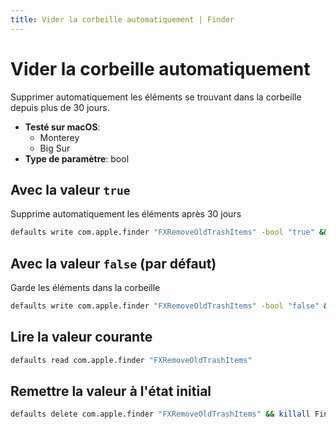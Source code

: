 ```yaml
---
title: Vider la corbeille automatiquement | Finder
---
```


# Vider la corbeille automatiquement

Supprimer automatiquement les éléments se trouvant dans la corbeille depuis plus de 30 jours.

<!-- break lists -->

- **Testé sur macOS**:
  - Monterey
  - Big Sur
- **Type de paramètre**: bool

## Avec la valeur `true`

Supprime automatiquement les éléments après 30 jours

```bash
defaults write com.apple.finder "FXRemoveOldTrashItems" -bool "true" && killall Finder
```

## Avec la valeur `false` (par défaut)

Garde les éléments dans la corbeille

```bash
defaults write com.apple.finder "FXRemoveOldTrashItems" -bool "false" && killall Finder
```

## Lire la valeur courante

```bash
defaults read com.apple.finder "FXRemoveOldTrashItems"
```

## Remettre la valeur à l'état initial

```bash
defaults delete com.apple.finder "FXRemoveOldTrashItems" && killall Finder
```
